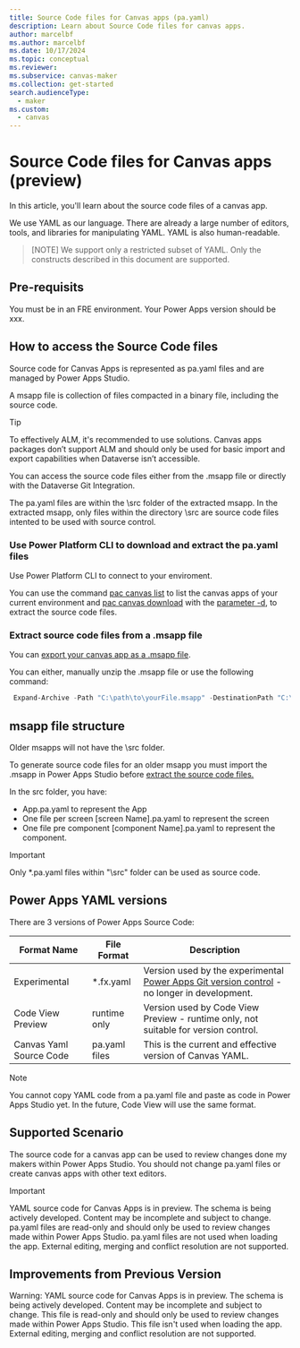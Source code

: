 ```yaml
---
title: Source Code files for Canvas apps (pa.yaml)
description: Learn about Source Code files for canvas apps.
author: marcelbf
ms.author: marcelbf
ms.date: 10/17/2024
ms.topic: conceptual
ms.reviewer: 
ms.subservice: canvas-maker
ms.collection: get-started
search.audienceType: 
  - maker  
ms.custom:
  - canvas  
---
```


# Source Code files for Canvas apps (preview)

In this article, you'll learn about the source code files of a canvas app.

We use YAML as our language. There are already a large number of editors, tools, and libraries for manipulating YAML. YAML is also human-readable. 

>[NOTE]
> We support only a restricted subset of YAML. Only the constructs described in this document are supported.

## Pre-requisits

You must be in an FRE environment. Your Power Apps version should be xxx.

## How to access the Source Code files

Source code for Canvas Apps is represented as pa.yaml files and are managed by Power Apps Studio.

A msapp file is collection of files compacted in a binary file, including the source code. 

> [!TIP]
> To effectively ALM, it's recommended to use solutions. Canvas apps packages don’t support ALM and should only be used for basic import and export capabilities when Dataverse isn’t accessible.

You can access the source code files either from the .msapp file or directly with the Dataverse Git Integration.

The pa.yaml files are within the \src folder of the extracted msapp. In the extracted msapp, only files within the directory \src are source code files intented to be used with source control.

### Use Power Platform CLI to download and extract the pa.yaml files

Use Power Platform CLI to connect to your enviroment.

You can use the command [pac canvas list](https://learn.microsoft.com/en-us/power-platform/developer/cli/reference/canvas#pac-canvas-list) to list the canvas apps of your current environment and [pac canvas download](https://learn.microsoft.com/en-us/power-platform/developer/cli/reference/canvas#pac-canvas-download) with the [parameter -d](https://learn.microsoft.com/en-us/power-platform/developer/cli/reference/canvas#--extract-to-directory--d), to extract the source code files.

### Extract source code files from a .msapp file

You can [export your canvas app as a .msapp file](../canvas-apps/export-import-single-app.md#export-msapp-files-in-power-apps). 

You can either, manually unzip the .msapp file or use the following command:
```powershell
 Expand-Archive -Path "C:\path\to\yourFile.msapp" -DestinationPath "C:\path\to\destination"
```


## msapp file structure

Older msapps will not have the \src folder.

To generate source code files for an older msapp you must import the .msapp in Power Apps Studio before [extract the source code files.](#extract-source-code-files-from-a-msapp-file)

In the src folder, you have:
- App.pa.yaml to represent the App
- One file per screen [screen Name].pa.yaml to represent the screen
- One file pre component [component Name].pa.yaml to represent the component.

>[!IMPORTANT]
> Only *.pa.yaml files within "\src" folder can be used as source code.

## Power Apps YAML versions

There are 3 versions of Power Apps Source Code:

|Format Name|File Format|Description|
|-----------|-----------|-------|
| Experimental | *.fx.yaml| Version used by the experimental [Power Apps Git version control](./canvas-apps/git-version-control.md) - no longer in development. |
| Code View Preview | runtime only | Version used by Code View Preview - runtime only, not suitable for version control. |
| Canvas Yaml Source Code | pa.yaml files | This is the current and effective version of Canvas YAML. |

>[!NOTE]
> You cannot copy YAML code from a pa.yaml file and paste as code in Power Apps Studio yet. In the future, Code View will use the same format.

## Supported Scenario

The source code for a canvas app can be used to review changes done my makers within Power Apps Studio. You should not change pa.yaml files or create canvas apps with other text editors.

>[!Important]
>
> YAML source code for Canvas Apps is in preview. The schema is being actively developed.
> Content may be incomplete and subject to change.
> pa.yaml files are read-only and should only be used to review changes made within Power Apps Studio. pa.yaml files are not used when loading the app. 
> External editing, merging and conflict resolution are not supported.

## Improvements from Previous Version

Warning: YAML source code for Canvas Apps is in preview. The schema is being actively developed. Content may be incomplete and subject to change.
This file is read-only and should only be used to review changes made within Power Apps Studio. This file isn't used when loading the app. External editing, merging and conflict resolution are not supported.

